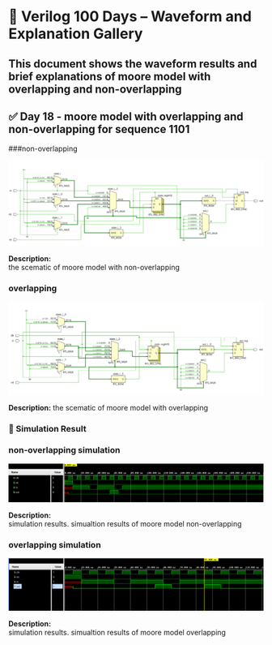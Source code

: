 
# 📘 Verilog 100 Days – Waveform and Explanation Gallery

This document shows the waveform results and brief explanations of moore model with overlapping and non-overlapping
---

## ✅ Day 18 - moore model with overlapping and non-overlapping for sequence 1101

 ###non-overlapping

![moore model non-overlapping](./images/nonoverlapp_schematic.png)

**Description:**  
  the scematic of  moore model with non-overlapping


###  overlapping

![moore model overlapping](./images/overlapp_schematic.png)

**Description:** 
 the scematic of moore model with overlapping 


### 🔬 Simulation Result

### non-overlapping simulation

![Simulation Waveform](./images/nonoverlapp_sim.png)

**Description:**  
simulation results.
simualtion results of moore model non-overlapping

### overlapping simulation
![Simulation Waveform](./images/overlapp_sim.png)

**Description:**  
simulation results.
simualtion results of moore model overlapping
